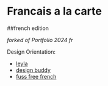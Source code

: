 # Francais a la carte
##french edition

*forked of Portfolio 2024 fr*

Design Orientation:
- [leyla](https://www.leya.law/?ref=onepagelove)
- [design buddy](https://designbuddy.net/?ref=onepagelove)
- [fuss free french](https://fussfreefrench.com/?ref=onepagelove)
